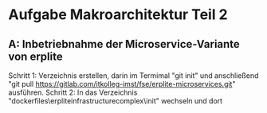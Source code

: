 # Aufgabe Makroarchitektur Teil 2

## A: Inbetriebnahme der Microservice-Variante von erplite

Schritt 1: Verzeichnis erstellen, darin im Termimal "git init" und anschließend "git pull https://gitlab.com/itkolleg-imst/fse/erplite-microservices.git" ausführen.
Schritt 2: In das Verzeichnis "dockerfiles\erpliteinfrastructurecomplex\init" wechseln und dort 